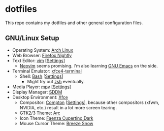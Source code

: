 # dotfiles

This repo contains my dotfiles and other general configuration files.

## GNU/Linux Setup

* Operating System: [Arch Linux](https://www.archlinux.org/)
* Web Browser: [Firefox Nightly](https://www.mozilla.org/en-US/firefox/channel/desktop/#nightly)
* Text Editor: [vim](https://www.vim.org/) [[Settings](vim/)]
  * [Neovim](https://neovim.io/) seems promising. I'm also learning [GNU Emacs](https://www.gnu.org/software/emacs/) on the side.
* Terminal Emulator: [xfce4-terminal](https://docs.xfce.org/apps/terminal/start)
  * Shell: [Bash](https://www.gnu.org/software/bash/) [[Settings](bash/bashrc)]
    * Might try out [zsh](https://www.zsh.org/) eventually.
* Media Player: [mpv](https://mpv.io/) [[Settings](mpv/mpv.conf)]
* Display Manager: [SDDM](https://github.com/sddm/sddm)
* Desktop Environment: [Xfce](https://xfce.org/)
  * Compositor: [Compton](https://github.com/chjj/compton) [[Settings](compton/compton.conf)], because other compositors (xfwm, NVIDIA, etc.) result in a lot more screen tearing.
  * GTK2/3 Theme: [Arc](https://github.com/horst3180/arc-theme)
  * Icon Theme: [Faenza Cupertino Dark](https://www.gnome-look.org/content/show.php/Faenza-Cupertino?content=129008)
  * Mouse Cursor Theme: [Breeze Snow](https://kver.wordpress.com/2015/01/09/curses-i-mean-cursors/)

